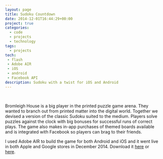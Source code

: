 ```yaml
---
layout: page
title: Sudoku Countdown
date: 2014-12-01T16:44:29+00:00
project: true
categories:
  - code
  - projects
  - technology
tags:
  - projects
tech:
 - flash
 - Adobe AIR
 - iOS
 - android
 - Facebook API
description: Sudoku with a twist for iOS and Android 
---
```

<div class="img_row">
	<img class="col three" src="{{ site.baseurl }}/images/heroes/sudoku.jpg" alt="" title="sudoku"/>
</div>
<br/>

Bromleigh House is a big player in the printed puzzle game arena. They wanted to branch out from printed matter into the digital world. Together we devised a version of the classic Sudoku suited to the medium. Players solve puzzles against the clock with big bonuses for successful runs of correct plays. The game also makes in-app purchases of themed boards available and is integrated with Facebook so players can brag to their friends.

I used Adobe AIR to build the game for both Android and iOS and it went live in both Apple and Google stores in December 2014. Download it [here](https://play.google.com/store/apps/details?id=air.com.artpluscode.release.SudokuCountdown&hl=en_GB) or [here](https://geo.itunes.apple.com/gb/app/sudoku-countdown/id898742546?mt=8).
